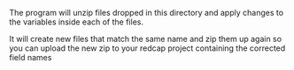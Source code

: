 The program will unzip files dropped in this directory and apply changes to the variables inside each of the files.

It will create new files that match the same name and zip them up again so you can upload the new zip to your redcap project containing the corrected field names